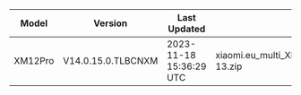 | Model | Version | Last Updated | File Name | Size | Download Link |
| ---- | ---- | ---- | ---- | ---- | ---- |
| XM12Pro | V14.0.15.0.TLBCNXM | 2023-11-18 15:36:29 UTC | xiaomi.eu_multi_XM12Pro_V14.0.15.0.TLBCNXM_v14-13.zip | 5.1 GB | [SourceForge](https://sourceforge.net/projects/xiaomi-eu-multilang-miui-roms/files/xiaomi.eu/MIUI-STABLE-RELEASES/MIUIv14/xiaomi.eu_multi_XM12Pro_V14.0.15.0.TLBCNXM_v14-13.zip/download) |

